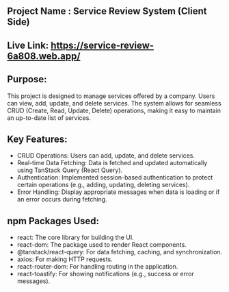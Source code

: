 ## Project Name : Service Review System  (Client Side)

## Live Link: https://service-review-6a808.web.app/

## Purpose:
This project is designed to manage services offered by a company. Users can view, add, update, and delete services. The system allows for seamless CRUD (Create, Read, Update, Delete) operations, making it easy to maintain an up-to-date list of services.

## Key Features:
   - CRUD Operations: Users can add, update, and delete services.
   - Real-time Data Fetching: Data is fetched and updated automatically using TanStack Query (React Query).
   - Authentication: Implemented session-based authentication to protect certain operations (e.g., adding, updating, deleting services).
   - Error Handling: Display appropriate messages when data is loading or if an error occurs during fetching.

## npm Packages Used:
   - react: The core library for building the UI.
   - react-dom: The package used to render React components.
   - @tanstack/react-query: For data fetching, caching, and synchronization.
   - axios: For making HTTP requests.
   - react-router-dom: For handling routing in the application.
   - react-toastify: For showing notifications (e.g., success or error messages).




